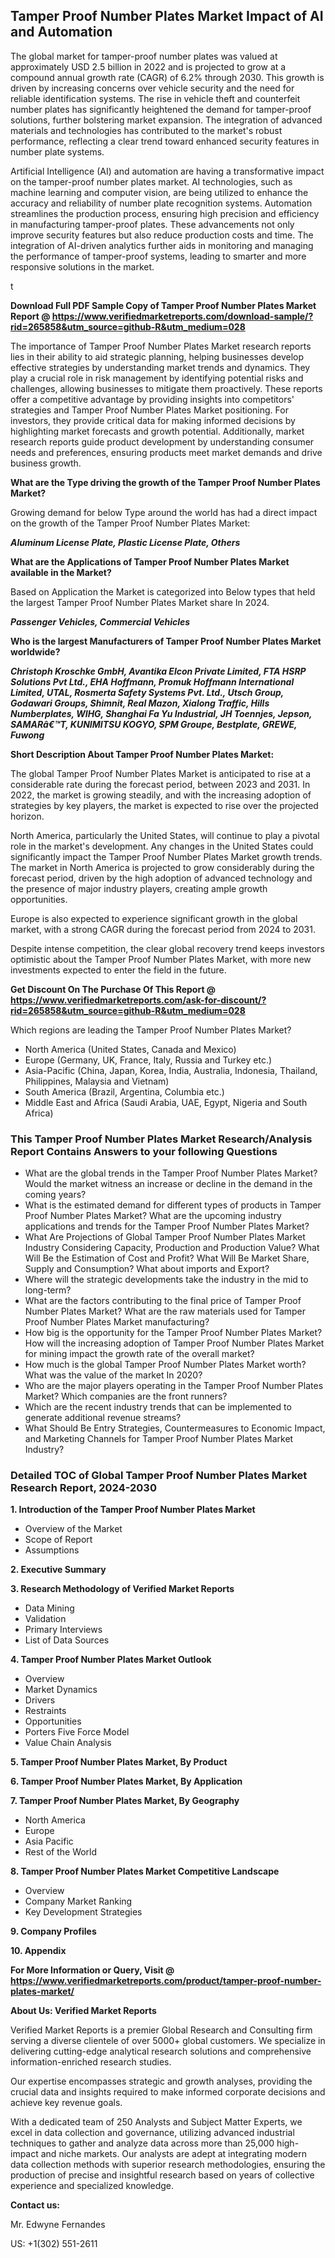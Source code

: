 <h2>Tamper Proof Number Plates Market Impact of AI and Automation</h2><p>The global market for tamper-proof number plates was valued at approximately USD 2.5 billion in 2022 and is projected to grow at a compound annual growth rate (CAGR) of 6.2% through 2030. This growth is driven by increasing concerns over vehicle security and the need for reliable identification systems. The rise in vehicle theft and counterfeit number plates has significantly heightened the demand for tamper-proof solutions, further bolstering market expansion. The integration of advanced materials and technologies has contributed to the market's robust performance, reflecting a clear trend toward enhanced security features in number plate systems.</p><p>Artificial Intelligence (AI) and automation are having a transformative impact on the tamper-proof number plates market. AI technologies, such as machine learning and computer vision, are being utilized to enhance the accuracy and reliability of number plate recognition systems. Automation streamlines the production process, ensuring high precision and efficiency in manufacturing tamper-proof plates. These advancements not only improve security features but also reduce production costs and time. The integration of AI-driven analytics further aids in monitoring and managing the performance of tamper-proof systems, leading to smarter and more responsive solutions in the market.</p>t</p><p id="" class=""><strong>Download Full PDF Sample Copy of Tamper Proof Number Plates Market Report @ <a href="https://www.verifiedmarketreports.com/download-sample/?rid=265858&utm_source=github-R&utm_medium=028" target="_blank">https://www.verifiedmarketreports.com/download-sample/?rid=265858&utm_source=github-R&utm_medium=028</a></strong></p><p>The importance of&nbsp;Tamper Proof Number Plates Market research reports lies in their ability to aid strategic planning, helping businesses develop effective strategies by understanding market trends and dynamics. They play a crucial role in risk management by identifying potential risks and challenges, allowing businesses to mitigate them proactively. These reports offer a competitive advantage by providing insights into competitors' strategies and Tamper Proof Number Plates Market positioning. For investors, they provide critical data for making informed decisions by highlighting market forecasts and growth potential. Additionally, market research reports guide product development by understanding consumer needs and preferences, ensuring products meet market demands and drive business growth.</p><p><strong>What are the&nbsp;Type driving the growth of the Tamper Proof Number Plates Market?</strong></p><p id="" class="">Growing demand for below Type around the world has had a direct impact on the growth of the Tamper Proof Number Plates Market:</p><em><strong>Aluminum License Plate, Plastic License Plate, Others</strong></em></p><strong>What are the&nbsp;Applications&nbsp;of Tamper Proof Number Plates Market available in the Market?</strong></p><p id="" class="">Based on Application the Market is categorized into Below types that held the largest Tamper Proof Number Plates Market share In 2024.</p><em><strong>Passenger Vehicles, Commercial Vehicles</strong></em></p><strong>Who is the largest Manufacturers of Tamper Proof Number Plates Market worldwide?</strong></p><p><em><strong>Christoph Kroschke GmbH, Avantika Elcon Private Limited, FTA HSRP Solutions Pvt Ltd., EHA Hoffmann, Promuk Hoffmann International Limited, UTAL, Rosmerta Safety Systems Pvt. Ltd., Utsch Group, Godawari Groups, Shimnit, Real Mazon, Xialong Traffic, Hills Numberplates, WIHG, Shanghai Fa Yu Industrial, JH Toennjes, Jepson, SAMARâ€™T, KUNIMITSU KOGYO, SPM Groupe, Bestplate, GREWE, Fuwong</strong></em></p><p id="" class=""><strong>Short Description About Tamper Proof Number Plates Market:</strong></p><p>The global Tamper Proof Number Plates Market is anticipated to rise at a considerable rate during the forecast period, between 2023 and 2031. In 2022, the market is growing steadily, and with the increasing adoption of strategies by key players, the market is expected to rise over the projected horizon.</p><p>North America, particularly the United States, will continue to play a pivotal role in the market's development. Any changes in the United States could significantly impact the Tamper Proof Number Plates Market growth trends. The market in North America is projected to grow considerably during the forecast period, driven by the high adoption of advanced technology and the presence of major industry players, creating ample growth opportunities.</p><p>Europe is also expected to experience significant growth in the global market, with a strong CAGR during the forecast period from 2024 to 2031.</p><p>Despite intense competition, the clear global recovery trend keeps investors optimistic about the Tamper Proof Number Plates Market, with more new investments expected to enter the field in the future.</p><p id="" class=""><strong>Get Discount On The Purchase Of This Report @ <a href="https://www.verifiedmarketreports.com/ask-for-discount/?rid=265858&utm_source=github-R&utm_medium=028" target="_blank">https://www.verifiedmarketreports.com/ask-for-discount/?rid=265858&utm_source=github-R&utm_medium=028</a></strong></p>Which regions are leading the Tamper Proof Number Plates Market?</p><ul><li>North America (United States, Canada and Mexico)</li><li>Europe (Germany, UK, France, Italy, Russia and Turkey etc.)</li><li>Asia-Pacific (China, Japan, Korea, India, Australia, Indonesia, Thailand, Philippines, Malaysia and Vietnam)</li><li>South America (Brazil, Argentina, Columbia etc.)</li><li>Middle East and Africa (Saudi Arabia, UAE, Egypt, Nigeria and South Africa)</li></ul><h3 id="" class="">This Tamper Proof Number Plates Market Research/Analysis Report Contains Answers to your following Questions</h3><ul><li>What are the global trends in the Tamper Proof Number Plates Market? Would the market witness an increase or decline in the demand in the coming years?</li><li>What is the estimated demand for different types of products in Tamper Proof Number Plates Market? What are the upcoming industry applications and trends for the Tamper Proof Number Plates Market?</li><li>What Are Projections of Global Tamper Proof Number Plates Market Industry Considering Capacity, Production and Production Value? What Will Be the Estimation of Cost and Profit? What Will Be Market Share, Supply and Consumption? What about imports and Export?</li><li>Where will the strategic developments take the industry in the mid to long-term?</li><li>What are the factors contributing to the final price of Tamper Proof Number Plates Market? What are the raw materials used for Tamper Proof Number Plates Market manufacturing?</li><li>How big is the opportunity for the Tamper Proof Number Plates Market? How will the increasing adoption of Tamper Proof Number Plates Market for mining impact the growth rate of the overall market?</li><li>How much is the global Tamper Proof Number Plates Market worth? What was the value of the market In 2020?</li><li>Who are the major players operating in the Tamper Proof Number Plates Market? Which companies are the front runners?</li><li>Which are the recent industry trends that can be implemented to generate additional revenue streams?</li><li>What Should Be Entry Strategies, Countermeasures to Economic Impact, and Marketing Channels for Tamper Proof Number Plates Market Industry?</li></ul><h3 id="" class="">Detailed TOC of Global Tamper Proof Number Plates Market Research Report, 2024-2030</h3><p id="" class=""><strong>1. Introduction of the Tamper Proof Number Plates Market</strong></p><ul><li>Overview of the Market</li><li>Scope of Report</li><li>Assumptions</li></ul><p id="" class=""><strong>2. Executive Summary</strong></p><p id="" class=""><strong>3. Research Methodology of Verified Market Reports</strong></p><ul><li>Data Mining</li><li>Validation</li><li>Primary Interviews</li><li>List of Data Sources</li></ul><p id="" class=""><strong>4. Tamper Proof Number Plates Market Outlook</strong></p><ul><li>Overview</li><li>Market Dynamics</li><li>Drivers</li><li>Restraints</li><li>Opportunities</li><li>Porters Five Force Model</li><li>Value Chain Analysis</li></ul><p id="" class=""><strong>5. Tamper Proof Number Plates Market, By Product</strong></p><p id="" class=""><strong>6. Tamper Proof Number Plates Market, By Application</strong></p><p id="" class=""><strong>7. Tamper Proof Number Plates Market, By Geography</strong></p><ul><li>North America</li><li>Europe</li><li>Asia Pacific</li><li>Rest of the World</li></ul><p id="" class=""><strong>8. Tamper Proof Number Plates Market Competitive Landscape</strong></p><ul><li>Overview</li><li>Company Market Ranking</li><li>Key Development Strategies</li></ul><p id="" class=""><strong>9. Company Profiles</strong></p><p id="" class=""><strong>10. Appendix</strong></p><p id="" class=""><strong>For More Information or Query, Visit @ <a href="https://www.verifiedmarketreports.com/product/tamper-proof-number-plates-market/" target="_blank">https://www.verifiedmarketreports.com/product/tamper-proof-number-plates-market/</a></strong></p><p id="" class=""><strong>About Us: Verified Market Reports</strong></p><p id="" class="">Verified Market Reports is a premier Global Research and Consulting firm serving a diverse clientele of over 5000+ global customers. We specialize in delivering cutting-edge analytical research solutions and comprehensive information-enriched research studies.</p><p id="" class="">Our expertise encompasses strategic and growth analyses, providing the crucial data and insights required to make informed corporate decisions and achieve key revenue goals.</p><p id="" class="">With a dedicated team of 250 Analysts and Subject Matter Experts, we excel in data collection and governance, utilizing advanced industrial techniques to gather and analyze data across more than 25,000 high-impact and niche markets. Our analysts are adept at integrating modern data collection methods with superior research methodologies, ensuring the production of precise and insightful research based on years of collective experience and specialized knowledge.</p><p id="" class=""><strong>Contact us:</strong></p><p id="" class="">Mr. Edwyne Fernandes</p><p id="" class="">US: +1(302) 551-2611</p>